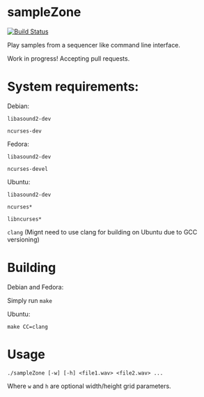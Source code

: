 # sampleZone

[![Build Status](https://travis-ci.org/sgreene570/sampleZone.svg?branch=master)](https://travis-ci.org/sgreene570/sampleZone)

Play samples from a sequencer like command line interface.

Work in progress! Accepting pull requests.

# System requirements:

Debian:

`libasound2-dev`

`ncurses-dev`

Fedora: 

`libasound2-dev`

`ncurses-devel`

Ubuntu:

`libasound2-dev`

`ncurses*`

`libncurses*`

`clang` (Mignt need to use clang for building on Ubuntu due to GCC versioning)

# Building

Debian and Fedora:

Simply run `make`

Ubuntu:

`make CC=clang`

# Usage

`./sampleZone [-w] [-h] <file1.wav> <file2.wav> ...`

Where `w` and `h` are optional width/height grid parameters.
